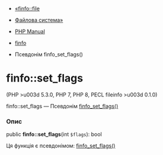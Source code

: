 - [«finfo::file](finfo.file.md)
- [Файлова система»](book.filesystem.md)

- [PHP Manual](index.md)
- [finfo](class.finfo.md)
- Псевдонім finfo_set_flags()

# finfo::set_flags

(PHP \>u003d 5.3.0, PHP 7, PHP 8, PECL fileinfo \>u003d 0.1.0)

finfo::set_flags — Псевдонім
[finfo_set_flags()](function.finfo-set-flags.md)

### Опис

public **finfo::set_flags**(int `$flags`): bool

Ця функція є псевдонімом:
[finfo_set_flags()](function.finfo-set-flags.md)
